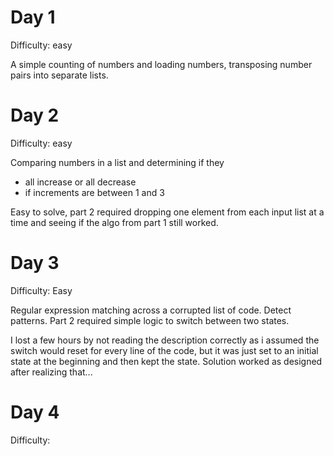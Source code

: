 # Day 1

Difficulty: easy

A simple counting of numbers and loading numbers, transposing number pairs into separate lists.

# Day 2

Difficulty: easy

Comparing numbers in a list and determining if they

-   all increase or all decrease
-   if increments are between 1 and 3

Easy to solve, part 2 required dropping one element from each input list at a time and seeing if the algo from part 1 still worked.

# Day 3

Difficulty: Easy

Regular expression matching across a corrupted list of code. Detect patterns. Part 2 required simple logic to switch between two states.

I lost a few hours by not reading the description correctly as i assumed the switch would reset for every line of the code, but it was just set to an initial state at the beginning and then kept the state. Solution worked as designed after realizing that...

# Day 4

Difficulty:

